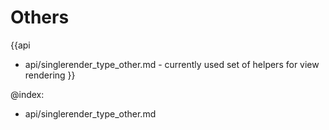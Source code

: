 
Others
=======

{{api
- api/singlerender_type_other.md - currently used set of helpers for view rendering
}}

@index:
- api/singlerender_type_other.md


